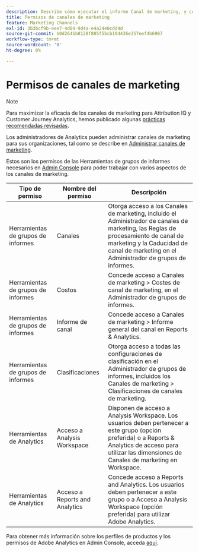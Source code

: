 ```yaml
---
description: Describe cómo ejecutar el informe Canal de marketing, y conceder derechos de usuario de administración limitados y permisos de grupos de usuarios al informe.
title: Permisos de canales de marketing
feature: Marketing Channels
exl-id: 3b3bcf9b-eee7-4d84-9d4a-e4a24e0cdd4d
source-git-commit: b0d264bb8128f805f5bcb194436e357eef4b6987
workflow-type: tm+mt
source-wordcount: '0'
ht-degree: 0%

---
```


# Permisos de canales de marketing

>[!NOTE]
>
>Para maximizar la eficacia de los canales de marketing para Attribution IQ y Customer Journey Analytics, hemos publicado algunas [prácticas recomendadas revisadas](/help/components/c-marketing-channels/mchannel-best-practices.md).
>
>Los administradores de Analytics pueden administrar canales de marketing para sus organizaciones, tal como se describe en [Administrar canales de marketing](/help/admin/admin/c-manage-report-suites/c-edit-report-suites/marketing-channels/c-channels.md).

Estos son los permisos de las Herramientas de grupos de informes necesarios en [Admin Console](https://adminconsole.adobe.com/) para poder trabajar con varios aspectos de los canales de marketing.

| Tipo de permiso | Nombre del permiso | Descripción |
|---|---|---|
| Herramientas de grupos de informes | Canales | Otorga acceso a los Canales de marketing, incluido el Administrador de canales de marketing, las Reglas de procesamiento de canal de marketing y la Caducidad de canal de marketing en el Administrador de grupos de informes. |
| Herramientas de grupos de informes | Costos | Concede acceso a Canales de marketing > Costes de canal de marketing, en el Administrador de grupos de informes. |
| Herramientas de grupos de informes | Informe de canal | Concede acceso a Canales de marketing > Informe general del canal en Reports &amp; Analytics. |
| Herramientas de grupos de informes | Clasificaciones | Otorga acceso a todas las configuraciones de clasificación en el Administrador de grupos de informes, incluidos los Canales de marketing > Clasificaciones de canales de marketing. |
| Herramientas de Analytics | Acceso a Analysis Workspace | Disponen de acceso a Analysis Workspace. Los usuarios deben pertenecer a este grupo (opción preferida) o a Reports &amp; Analytics de acceso para utilizar las dimensiones de Canales de marketing en Workspace. |
| Herramientas de Analytics | Acceso a Reports and Analytics | Concede acceso a Reports and Analytics. Los usuarios deben pertenecer a este grupo o a Acceso a Analysis Workspace (opción preferida) para utilizar Adobe Analytics. |

Para obtener más información sobre los perfiles de productos y los permisos de Adobe Analytics en Admin Console, acceda [aquí](https://experienceleague.adobe.com/docs/analytics/admin/admin-console/permissions/product-profile.html?lang=es).
